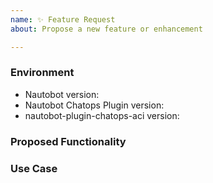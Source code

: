```yaml
---
name: ✨ Feature Request
about: Propose a new feature or enhancement

---
```


### Environment
* Nautobot version:  <!-- Example: 1.0.1 -->
* Nautobot Chatops Plugin version:  <!-- Example: 1.3.0 -->
* nautobot-plugin-chatops-aci version:  <!-- Example: 0.1.0 -->

<!--
    Describe in detail the new functionality you are proposing.
-->
### Proposed Functionality

<!--
    Convey an example use case for your proposed feature. Write from the
    perspective of a user who would benefit from the proposed
    functionality and describe how.
--->
### Use Case

